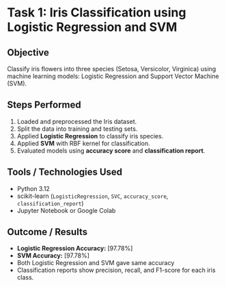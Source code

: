 # Task 1: Iris Classification using Logistic Regression and SVM

## Objective
Classify iris flowers into three species (Setosa, Versicolor, Virginica) using machine learning models: Logistic Regression and Support Vector Machine (SVM).

## Steps Performed
1. Loaded and preprocessed the Iris dataset.
2. Split the data into training and testing sets.
3. Applied **Logistic Regression** to classify iris species.
4. Applied **SVM** with RBF kernel for classification.
5. Evaluated models using **accuracy score** and **classification report**.

## Tools / Technologies Used
- Python 3.12
- scikit-learn (`LogisticRegression`, `SVC`, `accuracy_score`, `classification_report`)
- Jupyter Notebook or Google Colab

## Outcome / Results
- **Logistic Regression Accuracy:** [97.78%]  
- **SVM Accuracy:** [97.78%]  
- Both Logistic Regression and SVM gave same accuracy  
- Classification reports show precision, recall, and F1-score for each iris class.


